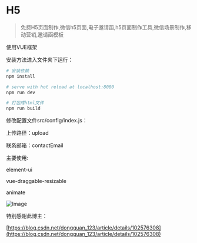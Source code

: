# H5

> 免费H5页面制作,微信h5页面,电子邀请函,h5页面制作工具,微信场景制作,移动营销,邀请函模板

使用VUE框架

安装方法进入文件夹下运行：

```bash
# 安装依赖
npm install

# serve with hot reload at localhost:8080
npm run dev

# 打包成html文件
npm run build
```

修改配置文件src/config/index.js：

上传路径：upload

联系邮箱：contactEmail



主要使用:

element-ui

vue-draggable-resizable

animate

![Image](https://raw.githubusercontent.com/adophper/H5Tool/master/20200112-225232%402x.png)

特别感谢此博主：

[https://blog.csdn.net/dongguan_123/article/details/102576308](https://blog.csdn.net/dongguan_123/article/details/102576308)
